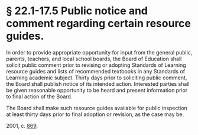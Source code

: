 # § 22.1-17.5 Public notice and comment regarding certain resource guides.

<p>In order to provide appropriate opportunity for input from the general public, parents, teachers, and local school boards, the Board of Education shall solicit public comment prior to revising or adopting Standards of Learning resource guides and lists of recommended textbooks in any Standards of Learning academic subject. Thirty days prior to soliciting public comment, the Board shall publish notice of its intended action. Interested parties shall be given reasonable opportunity to be heard and present information prior to final action of the Board.</p><p>The Board shall make such resource guides available for public inspection at least thirty days prior to final adoption or revision, as the case may be.</p><p>2001, c. <a href='http://lis.virginia.gov/cgi-bin/legp604.exe?011+ful+CHAP0869'>869</a>.</p>